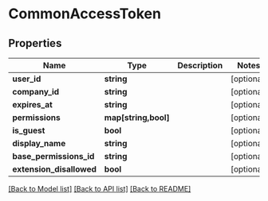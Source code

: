 # CommonAccessToken

## Properties
Name | Type | Description | Notes
------------ | ------------- | ------------- | -------------
**user_id** | **string** |  | [optional] 
**company_id** | **string** |  | [optional] 
**expires_at** | **string** |  | [optional] 
**permissions** | **map[string,bool]** |  | [optional] 
**is_guest** | **bool** |  | [optional] 
**display_name** | **string** |  | [optional] 
**base_permissions_id** | **string** |  | [optional] 
**extension_disallowed** | **bool** |  | [optional] 

[[Back to Model list]](../README.md#documentation-for-models) [[Back to API list]](../README.md#documentation-for-api-endpoints) [[Back to README]](../README.md)


